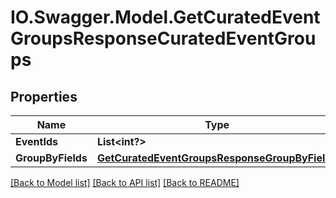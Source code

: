 # IO.Swagger.Model.GetCuratedEventGroupsResponseCuratedEventGroups
## Properties

Name | Type | Description | Notes
------------ | ------------- | ------------- | -------------
**EventIds** | **List&lt;int?&gt;** |  | 
**GroupByFields** | [**GetCuratedEventGroupsResponseGroupByFields**](GetCuratedEventGroupsResponseGroupByFields.md) |  | 

[[Back to Model list]](../README.md#documentation-for-models) [[Back to API list]](../README.md#documentation-for-api-endpoints) [[Back to README]](../README.md)

